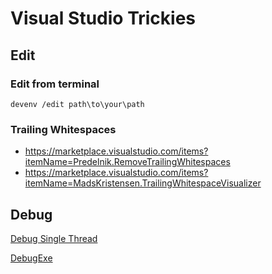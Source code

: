# Visual Studio Trickies

## Edit

### Edit from terminal

```console
devenv /edit path\to\your\path
```

### Trailing Whitespaces
- https://marketplace.visualstudio.com/items?itemName=Predelnik.RemoveTrailingWhitespaces
- https://marketplace.visualstudio.com/items?itemName=MadsKristensen.TrailingWhitespaceVisualizer

## Debug

[Debug Single Thread](https://marketplace.visualstudio.com/items?itemName=mayerwin.DebugSingleThread)

[DebugExe](https://learn.microsoft.com/en-us/visualstudio/ide/reference/debugexe-devenv-exe?view=vs-2022)
